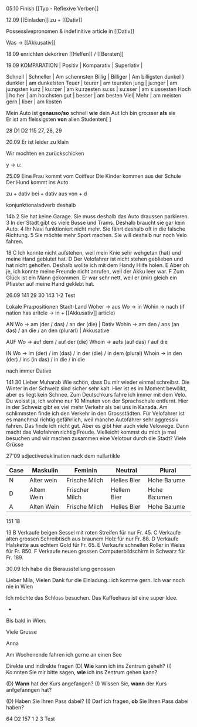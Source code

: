 05.10
Finish [[Typ - Reflexive Verben]]


12.09
[[Einladen]] zu + [[Dativ]]

Possessivepronomen & indefinitive article in [[Dativ]]

Was -> [[Akkusativ]]


18.09
enrichten dekoriren
[[Helfen]] / [[Beraten]]


19.09
KOMPARATION
| Positiv | Komparativ | Superlativ |

Schnell | Schneller | Am  schennsten
Billig | Billiger | Am billigsten
dunkel } dunkler | am dunkelsten
Teuer | teurer | am teursten
jung | ju:nger | am ju:ngsten
kurz | ku:rzer | am ku:rzesten
su:ss | su:sser | am s:ussesten
Hoch | ho:her | am ho:chsten
gut | besser | am besten
Viel| Mehr | am meisten
gern | liber | am libsten

Mein Auto ist **genauso/so** schnell **wie** dein Aut
Ich bin gro:sser **als** sie\
Er ist am fleissigsten **von** allen Studenten[ ]

28 D1 D2
115 27, 28, 29


20.09
Er ist leider zu klain

Wir mochten en zurückschicken 

y -> u: 


25.09
Eine Frau kommt vom Coiffeur
Die Kinder kommen aus der Schule
Der Hund kommt ins Auto

zu + dativ
bei + dativ
aus
von + d

konjunktionaladverb
deshalb


14b
2 Sie hat keine Garage. Sie muss deshalb das Auto draussen parkieren.
3 In der Stadt gibt es viele Busse und Trams. Deshalb braucht sie gar kein Auto.
4 Ihr Navi funktioniert nicht mehr. Sie fährt deshalb oft in die falsche Richtung.
5 Sie möchte mehr Sport machen. Sie will deshalb nur noch Velo fahren.


18
C Ich konnte nicht aufstehen, weil mein Knie sehr wehgetan (hat) und meine Hand geblutet hat.
D Der Velofahrer ist nicht stehen geblieben und hat nicht geholfen. Deshalb wollte ich mit dem Handy Hilfe holen.
E Aber oh je, ich konnte meine Freunde nicht anrufen, weil der Akku leer war.
F Zum Glück ist ein Mann gekommen. Er war sehr nett, weil er (mir) gleich ein Pflaster auf meine Hand geklebt hat.



26.09
141 29 30
143 1-2
Test

Lokale Pra:positionen
Stadt-Land
Woher -> aus
Wo -> in
Wohin -> nach (if nation has aritcle -> in + [[Akkusativ]] article)


AN
Wo -> am (der / das) / an der (die) | Dativ
Wohin -> am den / ans (an das) / an die  / an den (plurarl) | Akkusative

AUF
Wo -> auf dem / auf der (die) 
Whoin -> aufs (auf das) / auf die 

IN
Wo -> im (der) / im (das) / in der (die) / in dem (plural)
Whoin -> in den (der)  / ins (in das) / in die / in die

nach immer Dative

141 30
Lieber Muharab
Wie schön, dass Du mir wieder einmal schreibst. Die Winter in der Schweiz sind sicher sehr kalt. Hier ist es im Moment bewölkt, aber es liegt kein Schnee. Zum Deutschkurs fahre ich immer mit dem Velo. Du weisst ja, ich wohne nur 10 Minuten von der Sprachschule entfernt. Hier in der Schweiz gibt es viel mehr Verkehr als bei uns in Kanada. Am schlimmsten finde ich den Verkehr in den Grossstädten. Für Velofahrer ist es manchmal richtig gefährlich, weil manche Autofahrer sehr aggressiv fahren. Das finde ich nicht gut. Aber es gibt hier auch viele Velowege. Dann macht das Velofahren richtig Freude. Vielleicht kommst du mich ja mal besuchen und wir machen zusammen eine Velotour durch die Stadt?
Viele Grüsse


27'09
adjectivedeklination nack dem nullartikle

| Case | Maskulin   | Feminin        | Neutral     | Plural       |
| ---- | ---------- | -------------- | ----------- | ------------ |
| N    | Alter wein | Frische Milch  | Helles Bier | Hohe Ba:ume  |
| D    | Altem Wein | Frischer Milch | Hellem Bier | Hohe Ba:umen |
| A    | Alten Wein | Frische Milch  | Helles Bier | Hohe Ba:ume  |
 

151 18

13
B Verkaufe beigen Sessel mit roten Streifen für nur Fr. 45.
C Verkaufe alten grossen Schreibtisch aus braunem Holz für nur Fr. 88.
D Verkaufe Halskette aus echtem Gold für Fr. 65.
E Verkaufe schnellen Roller in Weiss für Fr. 850.
F Verkaufe neuen grossen Computerbildschirm in Schwarz für Fr. 189.


30.09
Ich habe die Bierausstellung genossen


Lieber Mila,
Vielen Dank fur die Einladung.: ich komme gern. Ich war noch nie in Wien

Ich möchte das Schloss besuchen. Das Kaffeehaus ist eine super Idee.

-

Bis bald in Wien.

Viele Grusse

Anna


Am Wochenende fahren ich gerne an einen See

Direkte und indirekte fragen
(D) **Wie** kann ich ins Zentrum geheh?
(I) Ko:nnten Sie mir bitte sagen, **wie** ich ins Zentrum gehen kann?

(D) **Wann** hat der Kurs angefangen?
(I) Wissen Sie, **wann** der Kurs anfgefanngen hat?

(D) Haben Sie Ihren Pass dabei?
(I) Darf ich fragen, **ob** Sie Ihren Pass dabei haben?


64 D2
157 1 2 3
Test